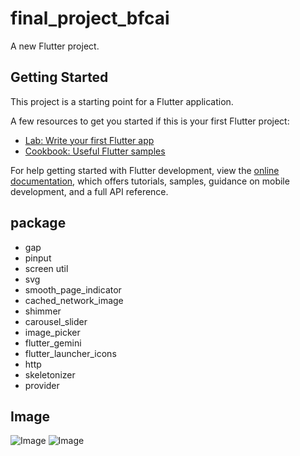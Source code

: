 # final_project_bfcai

A new Flutter project.

## Getting Started

This project is a starting point for a Flutter application.

A few resources to get you started if this is your first Flutter project:

- [Lab: Write your first Flutter app](https://docs.flutter.dev/get-started/codelab)
- [Cookbook: Useful Flutter samples](https://docs.flutter.dev/cookbook)

For help getting started with Flutter development, view the
[online documentation](https://docs.flutter.dev/), which offers tutorials,
samples, guidance on mobile development, and a full API reference.
## package 
- gap 
- pinput
- screen util
- svg
- smooth_page_indicator
- cached_network_image
- shimmer
- carousel_slider
- image_picker
- flutter_gemini
- flutter_launcher_icons
- http
- skeletonizer
- provider
## Image 
![Image](https://github.com/user-attachments/assets/7051270f-1209-4735-8eec-df39712f5eb5)  ![Image](https://github.com/user-attachments/assets/19572c32-3fb2-4eff-b592-75a1cdca9a6c)
